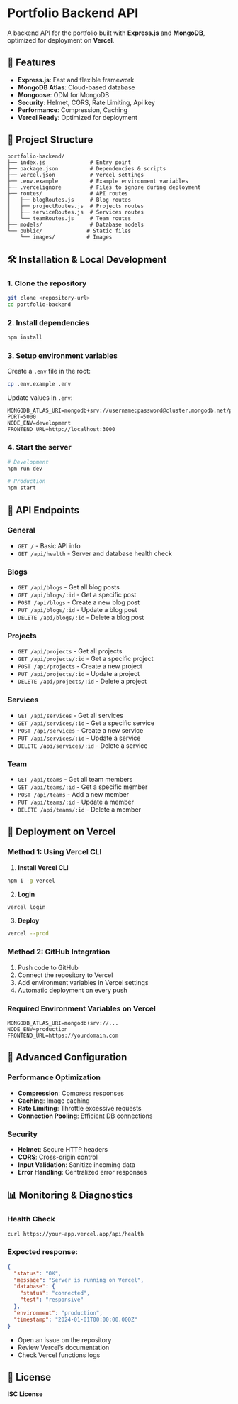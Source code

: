 # Portfolio Backend API

A backend API for the portfolio built with **Express.js** and **MongoDB**, optimized for deployment on **Vercel**.

## 🚀 Features

- **Express.js**: Fast and flexible framework
- **MongoDB Atlas**: Cloud-based database
- **Mongoose**: ODM for MongoDB
- **Security**: Helmet, CORS, Rate Limiting, Api key
- **Performance**: Compression, Caching
- **Vercel Ready**: Optimized for deployment

## 📁 Project Structure

```
portfolio-backend/
├── index.js              # Entry point
├── package.json          # Dependencies & scripts
├── vercel.json           # Vercel settings
├── .env.example          # Example environment variables
├── .vercelignore         # Files to ignore during deployment
├── routes/               # API routes
│   ├── blogRoutes.js     # Blog routes
│   ├── projectRoutes.js  # Projects routes
│   ├── serviceRoutes.js  # Services routes
│   └── teamRoutes.js     # Team routes
├── models/               # Database models
└── public/              # Static files
    └── images/          # Images
```

## 🛠️ Installation & Local Development

### 1. Clone the repository
```bash
git clone <repository-url>
cd portfolio-backend
```

### 2. Install dependencies
```bash
npm install
```

### 3. Setup environment variables
Create a `.env` file in the root:
```bash
cp .env.example .env
```

Update values in `.env`:
```env
MONGODB_ATLAS_URI=mongodb+srv://username:password@cluster.mongodb.net/portfolio
PORT=5000
NODE_ENV=development
FRONTEND_URL=http://localhost:3000
```

### 4. Start the server
```bash
# Development
npm run dev

# Production
npm start
```

## 📡 API Endpoints

### General
- `GET /` - Basic API info
- `GET /api/health` - Server and database health check

### Blogs
- `GET /api/blogs` - Get all blog posts
- `GET /api/blogs/:id` - Get a specific post
- `POST /api/blogs` - Create a new blog post
- `PUT /api/blogs/:id` - Update a blog post
- `DELETE /api/blogs/:id` - Delete a blog post

### Projects
- `GET /api/projects` - Get all projects
- `GET /api/projects/:id` - Get a specific project
- `POST /api/projects` - Create a new project
- `PUT /api/projects/:id` - Update a project
- `DELETE /api/projects/:id` - Delete a project

### Services
- `GET /api/services` - Get all services
- `GET /api/services/:id` - Get a specific service
- `POST /api/services` - Create a new service
- `PUT /api/services/:id` - Update a service
- `DELETE /api/services/:id` - Delete a service

### Team
- `GET /api/teams` - Get all team members
- `GET /api/teams/:id` - Get a specific member
- `POST /api/teams` - Add a new member
- `PUT /api/teams/:id` - Update a member
- `DELETE /api/teams/:id` - Delete a member

## 🚀 Deployment on Vercel

### Method 1: Using Vercel CLI

1. **Install Vercel CLI**
```bash
npm i -g vercel
```

2. **Login**
```bash
vercel login
```

3. **Deploy**
```bash
vercel --prod
```

### Method 2: GitHub Integration

1. Push code to GitHub  
2. Connect the repository to Vercel  
3. Add environment variables in Vercel settings  
4. Automatic deployment on every push

### Required Environment Variables on Vercel

```env
MONGODB_ATLAS_URI=mongodb+srv://...
NODE_ENV=production
FRONTEND_URL=https://yourdomain.com
```

## 🔧 Advanced Configuration

### Performance Optimization
- **Compression**: Compress responses
- **Caching**: Image caching
- **Rate Limiting**: Throttle excessive requests
- **Connection Pooling**: Efficient DB connections

### Security
- **Helmet**: Secure HTTP headers
- **CORS**: Cross-origin control
- **Input Validation**: Sanitize incoming data
- **Error Handling**: Centralized error responses

## 📊 Monitoring & Diagnostics

### Health Check
```bash
curl https://your-app.vercel.app/api/health
```

### Expected response:
```json
{
  "status": "OK",
  "message": "Server is running on Vercel",
  "database": {
    "status": "connected",
    "test": "responsive"
  },
  "environment": "production",
  "timestamp": "2024-01-01T00:00:00.000Z"
}
```


- Open an issue on the repository
- Review Vercel’s documentation
- Check Vercel functions logs

## 📄 License

**ISC License**
